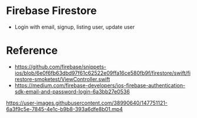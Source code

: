 # Firebase Firestore
- Login with email, signup, listing user, update user

# Reference
- https://github.com/firebase/snippets-ios/blob/6e0f6fb63dbd97f61c62522e09ffa16ce580fb9f/firestore/swift/firestore-smoketest/ViewController.swift
- https://medium.com/firebase-developers/ios-firebase-authentication-sdk-email-and-password-login-6a3bb27e0536


https://user-images.githubusercontent.com/38990640/147751121-6a3f9c5e-7845-4e1c-b9b8-393a6dfe8b01.mp4

